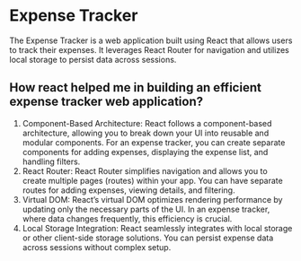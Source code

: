 # Expense Tracker
The Expense Tracker is a  web application built using React that allows users to track their expenses. It leverages React Router for navigation and utilizes local storage to persist data across sessions.

## How react helped me in building an efficient expense tracker web application?
<ol>
 <li>
    Component-Based Architecture:
      React follows a component-based architecture, allowing you to break down your UI into reusable and modular components.
      For an expense tracker, you can create separate components for adding expenses, displaying the expense list, and handling filters.
 </li>
 <li>
   React Router:
      React Router simplifies navigation and allows you to create multiple pages (routes) within your app.
      You can have separate routes for adding expenses, viewing details, and filtering.
 </li>
 <li>
    Virtual DOM:
      React’s virtual DOM optimizes rendering performance by updating only the necessary parts of the UI.
      In an expense tracker, where data changes frequently, this efficiency is crucial.
  </li>
  <li>
     Local Storage Integration:
        React seamlessly integrates with local storage or other client-side storage solutions.
        You can persist expense data across sessions without complex setup.
  </li>
 </ol>
